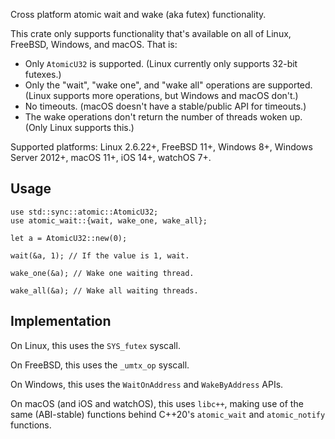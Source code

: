 Cross platform atomic wait and wake (aka futex) functionality.

This crate only supports functionality that's available on all of
Linux, FreeBSD, Windows, and macOS. That is:

- Only `AtomicU32` is supported.
  (Linux currently only supports 32-bit futexes.)
- Only the "wait", "wake one", and "wake all" operations are supported.
  (Linux supports more operations, but Windows and macOS don't.)
- No timeouts.
  (macOS doesn't have a stable/public API for timeouts.)
- The wake operations don't return the number of threads woken up.
  (Only Linux supports this.)

Supported platforms:
   Linux 2.6.22+,
   FreeBSD 11+,
   Windows 8+, Windows Server 2012+,
   macOS 11+, iOS 14+, watchOS 7+.

## Usage

```
use std::sync::atomic::AtomicU32;
use atomic_wait::{wait, wake_one, wake_all};

let a = AtomicU32::new(0);

wait(&a, 1); // If the value is 1, wait.

wake_one(&a); // Wake one waiting thread.

wake_all(&a); // Wake all waiting threads.
```

## Implementation

On Linux, this uses the `SYS_futex` syscall.

On FreeBSD, this uses the `_umtx_op` syscall.

On Windows, this uses the `WaitOnAddress` and `WakeByAddress` APIs.

On macOS (and iOS and watchOS), this uses `libc++`, making use of the same
(ABI-stable) functions behind C++20's `atomic_wait` and `atomic_notify` functions.
